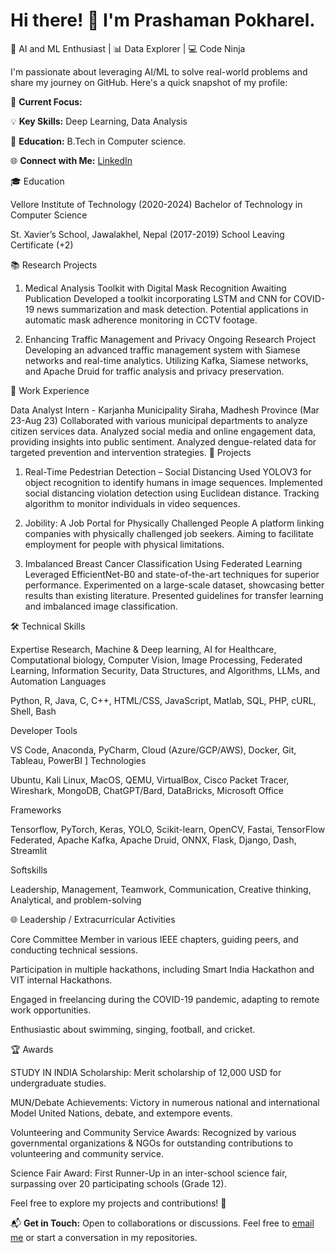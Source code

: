 # Hi there! 👋 I'm Prashaman Pokharel.

🧠 AI and ML Enthusiast | 📊 Data Explorer | 💻 Code Ninja

I'm passionate about leveraging AI/ML to solve real-world problems and share my journey on GitHub. Here's a quick snapshot of my profile:

🚀 **Current Focus:** 

💡 **Key Skills:** Deep Learning, Data Analysis

🔬 **Education:** B.Tech in Computer science.

🌐 **Connect with Me:** [LinkedIn](https://www.linkedin.com/in/prashaman-pokharel-491bb7214/)


🎓 Education

Vellore Institute of Technology (2020-2024)
Bachelor of Technology in Computer Science

St. Xavier’s School, Jawalakhel, Nepal (2017-2019)
School Leaving Certificate (+2)


📚 Research Projects

1. Medical Analysis Toolkit with Digital Mask Recognition
Awaiting Publication
Developed a toolkit incorporating LSTM and CNN for COVID-19 news summarization and mask detection.
Potential applications in automatic mask adherence monitoring in CCTV footage.

2. Enhancing Traffic Management and Privacy
Ongoing Research Project
Developing an advanced traffic management system with Siamese networks and real-time analytics.
Utilizing Kafka, Siamese networks, and Apache Druid for traffic analysis and privacy preservation.

💼 Work Experience

Data Analyst Intern - Karjanha Municipality Siraha, Madhesh Province (Mar 23-Aug 23)
Collaborated with various municipal departments to analyze citizen services data.
Analyzed social media and online engagement data, providing insights into public sentiment.
Analyzed dengue-related data for targeted prevention and intervention strategies.
🚀 Projects

1. Real-Time Pedestrian Detection – Social Distancing
Used YOLOV3 for object recognition to identify humans in image sequences.
Implemented social distancing violation detection using Euclidean distance.
Tracking algorithm to monitor individuals in video sequences.

2. Jobility: A Job Portal for Physically Challenged People
A platform linking companies with physically challenged job seekers.
Aiming to facilitate employment for people with physical limitations.

3. Imbalanced Breast Cancer Classification Using Federated Learning
Leveraged EfficientNet-B0 and state-of-the-art techniques for superior performance.
Experimented on a large-scale dataset, showcasing better results than existing literature.
Presented guidelines for transfer learning and imbalanced image classification.

🛠️ Technical Skills

Expertise
Research, Machine & Deep learning, AI for Healthcare, Computational biology, Computer Vision, Image Processing, Federated Learning, Information Security, Data Structures, and Algorithms, LLMs, and Automation
Languages

Python, R, Java, C, C++, HTML/CSS, JavaScript, Matlab, SQL, PHP, cURL, Shell, Bash

Developer Tools

VS Code, Anaconda, PyCharm, Cloud (Azure/GCP/AWS), Docker, Git, Tableau, PowerBI
]
Technologies

Ubuntu, Kali Linux, MacOS, QEMU, VirtualBox, Cisco Packet Tracer, Wireshark, MongoDB, ChatGPT/Bard, DataBricks, Microsoft Office

Frameworks

Tensorflow, PyTorch, Keras, YOLO, Scikit-learn, OpenCV, Fastai, TensorFlow Federated, Apache Kafka, Apache Druid, ONNX, Flask, Django, Dash, Streamlit

Softskills

Leadership, Management, Teamwork, Communication, Creative thinking, Analytical, and problem-solving

🌐 Leadership / Extracurricular Activities

Core Committee Member in various IEEE chapters, guiding peers, and conducting technical sessions.

Participation in multiple hackathons, including Smart India Hackathon and VIT internal Hackathons.

Engaged in freelancing during the COVID-19 pandemic, adapting to remote work opportunities.

Enthusiastic about swimming, singing, football, and cricket.

🏆 Awards

STUDY IN INDIA Scholarship: Merit scholarship of 12,000 USD for undergraduate studies.

MUN/Debate Achievements: Victory in numerous national and international Model United Nations, debate, and extempore events.

Volunteering and Community Service Awards: Recognized by various governmental organizations & NGOs for outstanding contributions to volunteering and community service.

Science Fair Award: First Runner-Up in an inter-school science fair, surpassing over 20 participating schools (Grade 12).

Feel free to explore my projects and contributions! 🚀



📬 **Get in Touch:** Open to collaborations or discussions. Feel free to [email me](mailto:prashamanpokharel15@gmail.com) or start a conversation in my repositories.



